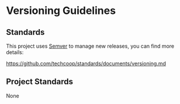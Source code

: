 # Versioning Guidelines

## Standards
This project uses [Semver](http://semver.org/) to manage new releases, you can find more details: 

https://github.com/techcoop/standards/documents/versioning.md

## Project Standards
None

